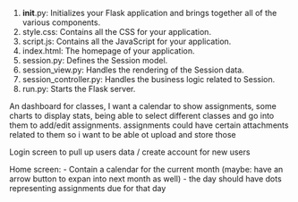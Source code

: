 1. __init__.py: Initializes your Flask application and brings together all of the various components.
2. style.css: Contains all the CSS for your application.
3. script.js: Contains all the JavaScript for your application.
4. index.html: The homepage of your application.
5. session.py: Defines the Session model.
6. session_view.py: Handles the rendering of the Session data.
7. session_controller.py: Handles the business logic related to Session.
8. run.py: Starts the Flask server.

An dashboard for classes, I want a calendar to show assignments, some charts to display stats, being able to select different classes and go into them to add/edit assignments. assignments could have certain attachments related to them so i want to be able ot upload and store those

Login screen to pull up users data / create account for new users

Home screen:
    - Contain a calendar for the current month (maybe: have an arrow button to expan into next month as well)
        - the day should have dots representing assignments due for that day